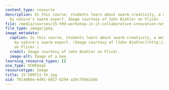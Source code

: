 ```yaml
---
content_type: resource
description: In this course, students learn about swarm creativity, a metaphor inspired
  by nature's swarm expert. Image courtesy of John Biehler on Flickr.
file: /media/courses/15-599-workshop-in-it-collaborative-innovation-networks-fall-2011/7014d66e6d91b027d294a26c7b9a1dab_15-599f11-th.jpg
file_type: image/jpeg
image_metadata:
  caption: In this course, students learn about swarm creativity, a metaphor inspired
    by nature's swarm expert. (Image courtesy of [John Biehler](http://www.flickr.com/photos/retrocactus/402294133/)
    on Flickr.)
  credit: Image courtesy of John Biehler on Flickr.
  image-alt: Image of a bee.
learning_resource_types: []
ocw_type: OCWImage
resourcetype: Image
title: 15-599f11-th.jpg
uid: 7014d66e-6d91-b027-d294-a26c7b9a1dab
---
```

